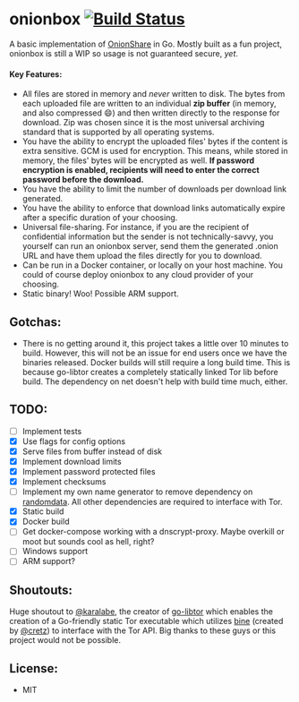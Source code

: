 # onionbox [![Build Status](https://travis-ci.com/ciehanski/onionbox.svg?branch=master)](https://travis-ci.com/ciehanski/onionbox)

A basic implementation of [OnionShare](https://github.com/micahflee/onionshare) in Go.
Mostly built as a fun project, onionbox is still a WIP so usage is not guaranteed secure, *yet*.

#### Key Features:
- All files are stored in memory and *never* written to disk. The bytes from
each uploaded file are written to an individual **zip buffer** (in memory, and also compressed 😄) and then written directly
to the response for download. Zip was chosen since it is the most universal archiving
standard that is supported by all operating systems.
- You have the ability to encrypt the uploaded files' bytes if
the content is extra sensitive. GCM is used for encryption. This means, while stored in memory, the files' bytes
will be encrypted as well. **If password encryption is enabled, recipients will need to enter the correct password 
before the download.**
- You have the ability to limit the number of downloads per download link
generated.
- You have the ability to enforce that download links automatically expire after a specific duration of your choosing.
- Universal file-sharing. For instance, if you are the recipient of confidential information 
but the sender is not technically-savvy, you yourself can run an onionbox server, send them the 
generated .onion URL and have them upload the files directly for you to download.
- Can be run in a Docker container, or locally on your host machine. You could
of course deploy onionbox to any cloud provider of your choosing.
- Static binary! Woo! Possible ARM support.

## Gotchas:
- There is no getting around it, this project takes a little over 10 minutes to
build. However, this will not be an issue for end users once we have the binaries
released. Docker builds will still require a long build time. This is because go-libtor
creates a completely statically linked Tor lib before build. The dependency on net 
doesn't help with build time much, either.

## TODO:
- [ ] Implement tests
- [x] Use flags for config options
- [x] Serve files from buffer instead of disk
- [x] Implement download limits  
- [x] Implement password protected files
- [x] Implement checksums
- [ ] Implement my own name generator to remove dependency on [randomdata](https://github.com/Pallinder/go-randomdata).
All other dependencies are required to interface with Tor.
- [x] Static build
- [x] Docker build
- [ ] Get docker-compose working with a dnscrypt-proxy. Maybe overkill or moot
but sounds cool as hell, right?
- [ ] Windows support
- [ ] ARM support?

## Shoutouts:

Huge shoutout to [@karalabe](https://github.com/karalabe), the creator of [go-libtor](https://github.com/ipsn/go-libtor) which enables the 
creation of a Go-friendly static Tor executable which utilizes [bine](https://github.com/cretz/bine) (created by [@cretz](https://github.com/cretz))
to interface with the Tor API. Big thanks to these guys or this project would not be possible.

## License:
- MIT